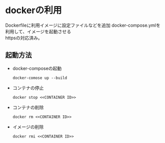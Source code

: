 # dockerの利用

Dockerfileに利用イメージに設定ファイルなどを追加
docker-compose.ymlを利用して、イメージを起動させる  
httpsの対応済み。  

## 起動方法
 - docker-composeの起動
   ```$docker
   docker-comose up --build
   ```
- コンテナの停止
    ```$docker
    docker stop <<CONTAINER ID>>
    ```  
- コンテナの削除
    ```$docker
    docker rm <<CONTAINER ID>>
    ``` 
- イメージの削除
    ```$docker
    docker rmi <<CONTAINER ID>>
    ``` 
